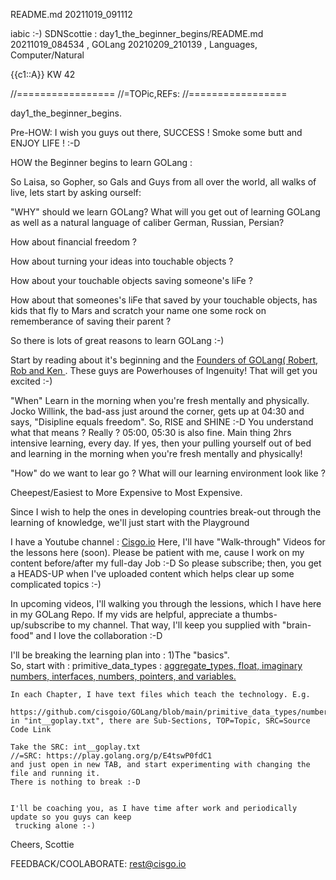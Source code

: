 README.md  20211019_091112

iabic :-) SDNScottie : day1_the_beginner_begins/README.md  20211019_084534
, GOLang  20210209_210139
, Languages, Computer/Natural

{{c1::A}} KW 42

//=================
//=TOPic,REFs: 
//=================

day1_the_beginner_begins.

Pre-HOW: I wish you guys out there, SUCCESS ! Smoke some butt and ENJOY LIFE ! :-D

HOW the Beginner begins to learn GOLang :

So Laisa, so Gopher, so Gals and Guys from all over the world, all walks of live,
lets start by asking ourself:

"WHY" should we learn GOLang?
   What will you get out of learning GOLang as well as a natural language of caliber German, Russian, Persian?

   How about financial freedom ?

   How about turning your ideas into touchable objects ?

   How about your touchable objects saving someone's liFe ?

   How about that someones's liFe that saved by your touchable objects, has kids that
   fly to Mars and scratch your name one some rock on rememberance of saving their parent ?

   So there is lots of great reasons to learn GOLang :-)

   Start by reading about it's beginning and the [Founders of GOLang( Robert, Rob and Ken ](https://en.wikipedia.org/wiki/Go_(programming_language)). These guys are Powerhouses of Ingenuity! That will get you excited :-)
   

"When"
   Learn in the morning when you're fresh mentally and physically.
   Jocko Willink, the bad-ass just around the corner, gets up at 04:30 and says, "Disipline equals freedom".
   So, RISE and SHINE :-D
   You understand what that means ? Really ? 05:00, 05:30 is also fine. Main thing 2hrs intensive learning, every day.
   If yes, then your pulling yourself out of bed and learning in the morning when you're fresh mentally and physically!   

"How" do we want to lear go ?
   What will our learning environment look like ?

   Cheepest/Easiest to More Expensive to Most Expensive.

   Since I wish to help the ones in developing countries break-out through
   the learning of knowledge, we'll just start with the
   Playground

   I have a Youtube channel : [Cisgo.io](https://www.youtube.com/channel/UCfu8oCyYYlfkU1uosOr1BYQ)
   Here, I'll have "Walk-through" Videos for the lessons here (soon). Please be patient with me, cause I
   work on my content before/after my full-day Job :-D So please subscribe; then, you get a HEADS-UP when I've uploaded
   content which helps clear up some complicated topics :-)

   In upcoming videos, I'll walking you through the lessions, which I have here in my GOLang Repo.
   If my vids are helpful, appreciate a thumbs-up/subscribe to my channel.
   That way, I'll keep you supplied with "brain-food" and I love the collaboration :-D

   I'll be breaking the learning plan into :
   1)The "basics".   
    So, start with :
    primitive_data_types :
    [ aggregate_types, ](https://github.com/cisgoio/GOLang/tree/main/primitive_data_types/aggregate_types)
    [ float, ](https://github.com/cisgoio/GOLang/tree/main/primitive_data_types/float)
    [ imaginary numbers, ](https://github.com/cisgoio/GOLang/tree/main/primitive_data_types/imaginary_numbers)
    [ interfaces, ](https://github.com/cisgoio/GOLang/tree/main/primitive_data_types/interfaces)
    [ numbers, ](https://github.com/cisgoio/GOLang/tree/main/primitive_data_types/numbers)
    [ pointers, ](https://github.com/cisgoio/GOLang/tree/main/primitive_data_types/referenced_types/pointers)
    [ and variables. ](https://github.com/cisgoio/GOLang/tree/main/primitive_data_types/variables)          
    
    In each Chapter, I have text files which teach the technology. E.g. 
      https://github.com/cisgoio/GOLang/blob/main/primitive_data_types/numbers/int__goplay.txt
    in "int__goplay.txt", there are Sub-Sections, TOP=Topic, SRC=Source Code Link
    
    Take the SRC: int__goplay.txt
    //=SRC: https://play.golang.org/p/E4tswP0fdC1
    and just open in new TAB, and start experimenting with changing the file and running it.
    There is nothing to break :-D

  
    I'll be coaching you, as I have time after work and periodically update so you guys can keep
     trucking alone :-)


  Cheers,
  Scottie

  FEEDBACK/COOLABORATE: rest@cisgo.io
